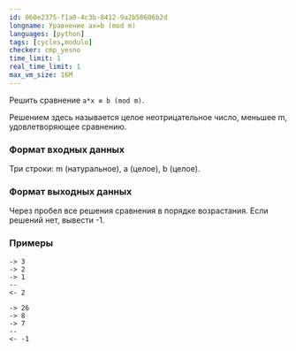 ```yaml
---
id: 060e2375-f1a0-4c3b-8412-9a2b50606b2d
longname: Уравнение ax=b (mod m)
languages: [python]
tags: [cycles,modulo]
checker: cmp_yesno
time_limit: 1
real_time_limit: 1
max_vm_size: 16M
---
```


Решить сравнение `a*x ≡ b (mod m)`.

Решением здесь называется целое неотрицательное число, меньшее m, удовлетворяющее сравнению.

### Формат входных данных

Три строки: m (натуральное), a (целое), b (целое).

### Формат выходных данных

Через пробел все решения сравнения в порядке возрастания. Если решений нет, вывести -1.

### Примеры

```
-> 3
-> 2
-> 1
--
<- 2
```

```
-> 26
-> 8
-> 7
--
<- -1
```
